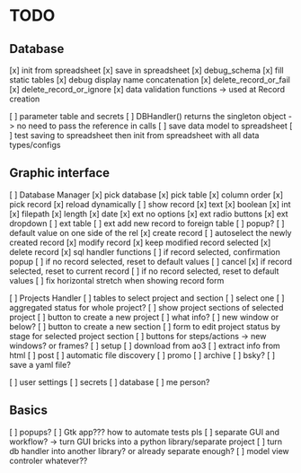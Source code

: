 # TODO

## Database

[x] init from spreadsheet
[x] save in spreadsheet
[x] debug_schema
[x] fill static tables
[x] debug display name concatenation
[x] delete_record_or_fail
[x] delete_record_or_ignore
[x] data validation functions -> used at Record creation

[ ] parameter table and secrets
[ ] DBHandler() returns the singleton object -> no need to pass the reference in calls
[ ] save data model to spreadsheet
[ ] test saving to spreadsheet then init from spreadsheet with all data types/configs


## Graphic interface

[ ] Database Manager
    [x] pick database
    [x] pick table
        [x] column order
    [x] pick record
    [x] reload dynamically
    [ ] show record
        [x] text
        [x] boolean
        [x] int
        [x] filepath
        [x] length
        [x] date
        [x] ext no options
        [x] ext radio buttons
        [x] ext dropdown
        [ ] ext table
        [ ] ext add new record to foreign table
            [ ] popup?
            [ ] default value on one side of the rel
    [x] create record
        [ ] autoselect the newly created record
    [x] modify record
        [x] keep modified record selected
    [x] delete record
        [x] sql handler functions
        [ ] if record selected, confirmation popup
        [ ] if no record selected, reset to default values
    [ ] cancel
        [x] if record selected, reset to current record
        [ ] if no record selected, reset to default values
    [ ] fix horizontal stretch when showing record form

[ ] Projects Handler
    [ ] tables to select project and section
        [ ] select one
        [ ] aggregated status for whole project?
        [ ] show project sections of selected project
    [ ] button to create a new project
        [ ] what info?
        [ ] new window or below?
    [ ] button to create a new section
    [ ] form to edit project status by stage for selected project section
    [ ] buttons for steps/actions -> new windows? or frames?
        [ ] setup
            [ ] download from ao3
            [ ] extract info from html
        [ ] post
            [ ] automatic file discovery
        [ ] promo
        [ ] archive
            [ ] bsky?
            [ ] save a yaml file?

[ ] user settings
    [ ] secrets
    [ ] database
    [ ] me person?

## Basics

[ ] popups?
[ ] Gtk app??? how to automate tests pls
[ ] separate GUI and workflow? -> turn GUI bricks into a python library/separate project
[ ] turn db handler into another library? or already separate enough?
[ ] model view controler whatever??
